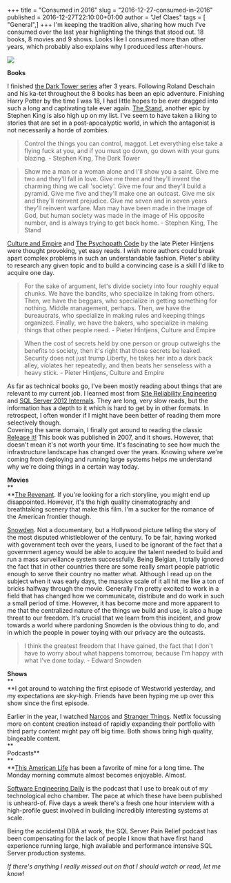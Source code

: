 +++
title = "Consumed in 2016"
slug = "2016-12-27-consumed-in-2016"
published = 2016-12-27T22:10:00+01:00
author = "Jef Claes"
tags = [ "General",]
+++
I'm keeping the tradition alive, sharing how much I've consumed over the
last year highlighting the things that stood out. 18 books, 8 movies and
9 shows. Looks like I consumed more than other years, which probably
also explains why I produced less after-hours.  

[](https://2.bp.blogspot.com/-Dy-mEGhkkrY/WF-x1lN-H2I/AAAAAAAAQRU/Bt2-mKFDqpsuP7udf0TL2T-ZjMmPJYLrQCLcB/s1600/Consumed2016.png)[![](/post/images/thumbnails/2016-12-27-consumed-in-2016-Consumed2016.png)](/post/images/2016-12-27-consumed-in-2016-Consumed2016.png)

  
**Books**  
  
I finished [the Dark Tower
series](https://www.amazon.com/gp/product/B01N49DY6V/ref=as_li_tl?ie=UTF8&camp=1789&creative=9325&creativeASIN=B01N49DY6V&linkCode=as2&tag=diofanedebyje-20&linkId=1adc667326be5a331e60a6dd5887c04d)
after 3 years. Following Roland Deschain and his ka-tet throughout the 8
books has been an epic adventure. Finishing Harry Potter by the time I
was 18, I had little hopes to be ever dragged into such a long and
captivating tale ever again. [The
Stand](https://www.amazon.com/gp/product/0307947300/ref=as_li_tl?ie=UTF8&camp=1789&creative=9325&creativeASIN=0307947300&linkCode=as2&tag=diofanedebyje-20&linkId=6a6574320422180688105e09b861f0f2),
another epic by Stephen King is also high up on my list. I've seem to
have taken a liking to stories that are set in a post-apocalyptic world,
in which the antagonist is not necessarily a horde of zombies.  

> Control the things you can control, maggot. Let everything else take a
> flying fuck at you, and if you must go down, go down with your guns
> blazing. - Stephen King, The Dark Tower

> Show me a man or a woman alone and I'll show you a saint. Give me two
> and they'll fall in love. Give me three and they'll invent the
> charming thing we call 'society'. Give me four and they'll build a
> pyramid. Give me five and they'll make one an outcast. Give me six and
> they'll reinvent prejudice. Give me seven and in seven years they'll
> reinvent warfare. Man may have been made in the image of God, but
> human society was made in the image of His opposite number, and is
> always trying to get back home. - Stephen King, The Stand

[Culture and
Empire](https://www.amazon.com/gp/product/1492999776/ref=as_li_qf_sp_asin_il_tl?ie=UTF8&tag=diofanedebyje-20&camp=1789&creative=9325&linkCode=as2&creativeASIN=1492999776&linkId=03afcb88b939d45a6ebfedc09ebdbbf4)
and [The Psychopath
Code](https://www.amazon.com/gp/product/1514342022/ref=as_li_qf_sp_asin_il_tl?ie=UTF8&tag=diofanedebyje-20&camp=1789&creative=9325&linkCode=as2&creativeASIN=1514342022&linkId=612a4ff9d8bbab71929db9b734caae8d)
by the late Pieter Hintjens were thought provoking, yet easy reads. I
wish more authors could break apart complex problems in such an
understandable fashion. Pieter's ability to research any given topic and
to build a convincing case is a skill I'd like to acquire one day.  

> For the sake of argument, let's divide society into four roughly equal
> chunks. We have the bandits, who specialize in taking from others.
> Then, we have the beggars, who specialize in getting something for
> nothing. Middle management, perhaps. Then, we have the bureaucrats,
> who specialize in making rules and keeping things organized. Finally,
> we have the bakers, who specialize in making things that other people
> need. - Pieter Hintjens, Culture and Empire

> When the cost of secrets held by one person or group outweighs the
> benefits to society, then it's right that those secrets be leaked.
> Security does not just trump Liberty, he takes her into a dark back
> alley, violates her repeatedly, and then beats her senseless with a
> heavy stick. - Pieter Hintjens, Culture and Empire

As far as technical books go, I've been mostly reading about things that
are relevant to my current job. I learned most from [Site Reliability
Engineering](https://www.amazon.com/gp/product/149192912X/ref=as_li_qf_sp_asin_il_tl?ie=UTF8&tag=diofanedebyje-20&camp=1789&creative=9325&linkCode=as2&creativeASIN=149192912X&linkId=a194cfa2ea5cdc2427fd1452d83c15a5)
and [SQL Server 2012
Internals](https://www.amazon.com/gp/product/0735658560/ref=as_li_qf_sp_asin_il_tl?ie=UTF8&tag=diofanedebyje-20&camp=1789&creative=9325&linkCode=as2&creativeASIN=0735658560&linkId=8aa3434b97209c75c728659b2fb92a5e).
They are long, very slow reads, but the information has a depth to it
which is hard to get by in other formats. In retrospect, I often wonder
if I might have been better of reading them more selectively though.  
Covering the same domain, I finally got around to reading the classic
[Release
it!](https://www.amazon.com/gp/product/0978739213/ref=as_li_qf_sp_asin_il_tl?ie=UTF8&tag=diofanedebyje-20&camp=1789&creative=9325&linkCode=as2&creativeASIN=0978739213&linkId=88f383c6d381d16ab2482c69a5364c89)
This book was published in 2007, and it shows. However, that doesn't
mean it's not worth your time. It's fascinating to see how much the
infrastructure landscape has changed over the years. Knowing where we're
coming from deploying and running large systems helps me understand why
we're doing things in a certain way today.  
  
**Movies**  
**  
**[The Revenant](http://www.imdb.com/title/tt1663202/?ref_=fn_al_tt_1).
If you're looking for a rich storyline, you might end up disappointed.
However, it's the high quality cinematography and breathtaking scenery
that make this film. I'm a sucker for the romance of the American
frontier though.  
  
[Snowden](http://www.imdb.com/title/tt3774114/?ref_=fn_al_tt_1). Not a
documentary, but a Hollywood picture telling the story of the most
disputed whistleblower of the century. To be fair, having worked with
government tech over the years, I used to be ignorant of the fact that a
government agency would be able to acquire the talent needed to build
and run a mass surveillance system successfully. Being Belgian, I
totally ignored the fact that in other countries there are some really
smart people patriotic enough to serve their country no matter what.
Although I read up on the subject when it was early days, the massive
scale of it all hit me like a ton of bricks halfway through the movie.
Generally I'm pretty excited to work in a field that has changed how we
communicate, distribute and do work in such a small period of time.
However, it has become more and more apparent to me that the centralized
nature of the things we build and use, is also a huge threat to our
freedom. It's crucial that we learn from this incident, and grow towards
a world where pardoning Snowden is the obvious thing to do, and in which
the people in power toying with our privacy are the outcasts.  

> I think the greatest freedom that I have gained, the fact that I don't
> have to worry about what happens tomorrow, because I'm happy with what
> I've done today. - Edward Snowden

**Shows**  
**  
**I got around to watching the first episode of Westworld yesterday, and
my expectations are sky-high. Friends have been hyping me up over this
show since the first episode.  
  
Earlier in the year, I watched
[Narcos](http://www.imdb.com/title/tt2707408/?ref_=fn_al_tt_1) and
[Stranger Things](http://www.imdb.com/title/tt4574334/?ref_=nv_sr_1).
Netflix focussing more on content creation instead of rapidly expanding
their portfolio with third party content might pay off big time. Both
shows bring high quality, bingeable content.  
**  
Podcasts**  
**  
**[This American Life](https://www.thisamericanlife.org/) has been a
favorite of mine for a long time. The Monday morning commute almost
becomes enjoyable. Almost.  
  
[Software Engineering Daily](https://softwareengineeringdaily.com/) is
the podcast that I use to break out of my technological echo chamber.
The pace at which these have been published is unheard-of. Five days a
week there's a fresh one hour interview with a high-profile guest
involved in building incredibly interesting systems at scale.  
  
Being the accidental DBA at work, the SQL Server Pain Relief podcast has
been compensating for the lack of people I know that have first hand
experience running large, high available and performance intensive SQL
Server production systems.  
  
*If there's anything I really missed out on that I should watch or read,
let me know!*

